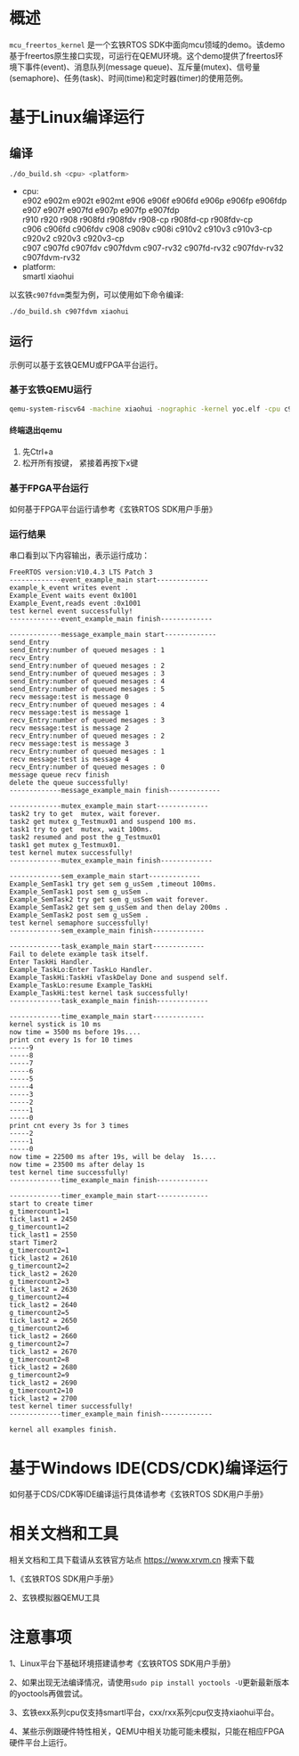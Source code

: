 # 概述

`mcu_freertos_kernel` 是一个玄铁RTOS SDK中面向mcu领域的demo。该demo基于freertos原生接口实现，可运行在QEMU环境。这个demo提供了freertos环境下事件(event)、消息队列(message queue)、互斥量(mutex)、信号量(semaphore)、任务(task)、时间(time)和定时器(timer)的使用范例。

# 基于Linux编译运行

## 编译

```bash
./do_build.sh <cpu> <platform>
```
- cpu: <br />
        e902 e902m e902t e902mt e906 e906f e906fd e906p e906fp e906fdp e907 e907f e907fd e907p e907fp e907fdp <br />
        r910 r920 r908 r908fd r908fdv r908-cp r908fd-cp r908fdv-cp <br />
        c906 c906fd c906fdv c908 c908v c908i c910v2 c910v3 c910v3-cp c920v2 c920v3 c920v3-cp <br />
        c907 c907fd c907fdv c907fdvm c907-rv32 c907fd-rv32 c907fdv-rv32 c907fdvm-rv32
- platform: <br />
        smartl xiaohui

以玄铁`c907fdvm`类型为例，可以使用如下命令编译:
```bash
./do_build.sh c907fdvm xiaohui
```

## 运行

示例可以基于玄铁QEMU或FPGA平台运行。

### 基于玄铁QEMU运行

```bash
qemu-system-riscv64 -machine xiaohui -nographic -kernel yoc.elf -cpu c907fdvm
```

#### 终端退出qemu

1. 先Ctrl+a
2. 松开所有按键， 紧接着再按下x键

### 基于FPGA平台运行

如何基于FPGA平台运行请参考《玄铁RTOS SDK用户手册》

### 运行结果

串口看到以下内容输出，表示运行成功：

```
FreeRTOS version:V10.4.3 LTS Patch 3
-------------event_example_main start-------------
example_k_event writes event .
Example_Event waits event 0x1001 
Example_Event,reads event :0x1001
test kernel event successfully!
-------------event_example_main finish-------------

-------------message_example_main start-------------
send_Entry
send_Entry:number of queued mesages : 1
recv_Entry
send_Entry:number of queued mesages : 2
send_Entry:number of queued mesages : 3
send_Entry:number of queued mesages : 4
send_Entry:number of queued mesages : 5
recv message:test is message 0
recv_Entry:number of queued mesages : 4
recv message:test is message 1
recv_Entry:number of queued mesages : 3
recv message:test is message 2
recv_Entry:number of queued mesages : 2
recv message:test is message 3
recv_Entry:number of queued mesages : 1
recv message:test is message 4
recv_Entry:number of queued mesages : 0
message queue recv finish
delete the queue successfully!
-------------message_example_main finish-------------

-------------mutex_example_main start-------------
task2 try to get  mutex, wait forever.
task2 get mutex g_Testmux01 and suspend 100 ms.
task1 try to get  mutex, wait 100ms.
task2 resumed and post the g_Testmux01
task1 get mutex g_Testmux01.
test kernel mutex successfully!
-------------mutex_example_main finish-------------

-------------sem_example_main start-------------
Example_SemTask1 try get sem g_usSem ,timeout 100ms.
Example_SemTask1 post sem g_usSem .
Example_SemTask2 try get sem g_usSem wait forever.
Example_SemTask2 get sem g_usSem and then delay 200ms .
Example_SemTask2 post sem g_usSem .
test kernel semaphore successfully!
-------------sem_example_main finish-------------

-------------task_example_main start-------------
Fail to delete example task itself. 
Enter TaskHi Handler.
Example_TaskLo:Enter TaskLo Handler.
Example_TaskHi:TaskHi vTaskDelay Done and suspend self.
Example_TaskLo:resume Example_TaskHi
Example_TaskHi:test kernel task successfully!
-------------task_example_main finish-------------

-------------time_example_main start-------------
kernel systick is 10 ms
now time = 3500 ms before 19s....
print cnt every 1s for 10 times
-----9
-----8
-----7
-----6
-----5
-----4
-----3
-----2
-----1
-----0
print cnt every 3s for 3 times
-----2
-----1
-----0
now time = 22500 ms after 19s, will be delay  1s....
now time = 23500 ms after delay 1s 
test kernel time successfully!
-------------time_example_main finish-------------

-------------timer_example_main start-------------
start to create timer
g_timercount1=1
tick_last1 = 2450
g_timercount1=2
tick_last1 = 2550
start Timer2
g_timercount2=1
tick_last2 = 2610
g_timercount2=2
tick_last2 = 2620
g_timercount2=3
tick_last2 = 2630
g_timercount2=4
tick_last2 = 2640
g_timercount2=5
tick_last2 = 2650
g_timercount2=6
tick_last2 = 2660
g_timercount2=7
tick_last2 = 2670
g_timercount2=8
tick_last2 = 2680
g_timercount2=9
tick_last2 = 2690
g_timercount2=10
tick_last2 = 2700
test kernel timer successfully!
-------------timer_example_main finish-------------

kernel all examples finish.
```

# 基于Windows IDE(CDS/CDK)编译运行

如何基于CDS/CDK等IDE编译运行具体请参考《玄铁RTOS SDK用户手册》

# 相关文档和工具

相关文档和工具下载请从玄铁官方站点 https://www.xrvm.cn 搜索下载

1、《玄铁RTOS SDK用户手册》

2、玄铁模拟器QEMU工具


# 注意事项

1、Linux平台下基础环境搭建请参考《玄铁RTOS SDK用户手册》

2、如果出现无法编译情况，请使用`sudo pip install yoctools -U`更新最新版本的yoctools再做尝试。

3、玄铁exx系列cpu仅支持smartl平台，cxx/rxx系列cpu仅支持xiaohui平台。

4、某些示例跟硬件特性相关，QEMU中相关功能可能未模拟，只能在相应FPGA硬件平台上运行。